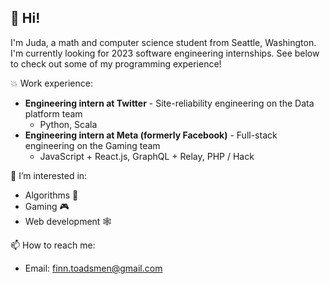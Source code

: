 ## 👋 Hi!

I'm Juda, a math and computer science student from Seattle, Washington. I'm currently looking for 2023 software engineering internships.
See below to check out some of my programming experience!

:boom: Work experience:
  * **Engineering intern at Twitter** - Site-reliability engineering on the Data platform team
    * Python, Scala
  * **Engineering intern at Meta (formerly Facebook)** - Full-stack engineering on the Gaming team 
    * JavaScript + React.js, GraphQL + Relay, PHP / Hack

👀 I’m interested in:
  * Algorithms :game_die:
  * Gaming :video_game:
  * Web development :spider_web:
 
📫 How to reach me:
  * Email: finn.toadsmen@gmail.com

<!---
Juda77/Juda77 is a ✨ special ✨ repository because its `README.md` (this file) appears on your GitHub profile.
You can click the Preview link to take a look at your changes.
--->
